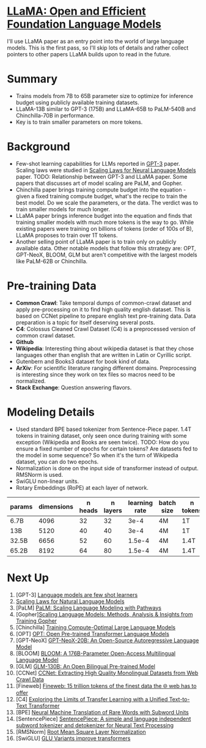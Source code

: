 # [LLaMA: Open and Efficient Foundation Language Models](https://arxiv.org/abs/2302.13971)

I'll use LLaMA paper as an entry point into the world of large language models. This is the first pass, so I'll skip lots of details and rather collect pointers to other papers LLaMA builds upon to read in the future.


# Summary
* Trains models from 7B to 65B parameter size to optimize for inference budget using publicly available training datasets.
* LLaMA-13B similar to GPT-3 (175B) and LLaMA-65B to PaLM-540B and Chinchilla-70B in performance.
* Key is to train smaller parameters on more tokens.

# Background
* Few-shot learning capabilities for LLMs reported in [GPT-3](https://arxiv.org/abs/2005.14165) paper. Scaling laws were studied in [Scaling Laws for Neural Language Models](https://arxiv.org/abs/2001.08361) paper. TODO: Relationship between GPT-3 and LLaMA paper. Some papers that discusses art of model scaling are PaLM, and Gopher.
* Chinchilla paper brings training compute budget into the equation - given a fixed training compute budget, what's the recipe to train the best model. Do we scale the parameters, or the data. The verdict was to train smaller models for much longer.
* LLaMA paper brings inference budget into the equation and finds that training smaller models with much more tokens is the way to go. While existing papers were training on billions of tokens (order of 100s of B), LLaMA proposes to train over 1T tokens.
* Another selling point of LLaMA paper is to train only on publicly available data. Other notable models that follow this strrategy are: OPT, GPT-NeoX, BLOOM, GLM but aren't competitive with the largest models like PaLM-62B or Chinchilla.

# Pre-training Data
* **Common Crawl**: Take temporal dumps of common-crawl dataset and apply pre-processing on it to find high quality english dataset. This is based on CCNet pipeline to prepare english text pre-training data. Data preparation is a topic for itself deserving several posts.
* **C4**: Colossus Cleaned Crawl Dataset (C4) is a preprocessed version of common crawl dataset.
* **Github**
* **Wikipedia**: Interesting thing about wikipedia dataset is that they chose languages other than english that are written in Latin or Cyrillic script.
* Gutenbern and Books3 dataset for book kind of data.
* **ArXiv**: For scientific literature ranging different domains. Preprocessing is interesting since they work on tex files so macros need to be normalized.
* **Stack Exchange**: Question answering flavors.

# Modeling Details
* Used standard BPE based tokenizer from Sentence-Piece paper. 1.4T tokens in training dataset, only seen once during training with some exception (Wikipedia and Books are seen twice). TODO: How do you ensure a fixed number of epochs for certain tokens? Are datasets fed to the model in some sequence? So when it's the turn of Wikipedia dataset, you can do two epochs.
* Normalization is done on the input side of transformer instead of output. RMSNorm is used.
* SwiGLU non-linear units.
* Rotary Embeddings (RoPE) at each layer of network.

| params | dimensions | n heads | n layers | learning rate | batch size | n tokens |
| --- | --- | --- | --- | --- | --- | --- |
| 6.7B | 4096 | 32 | 32 | 3e-4 | 4M | 1T |
| 13B | 5120 | 40 | 40 | 3e-4 | 4M | 1T |
| 32.5B | 6656 | 52 | 60 | 1.5e-4 | 4M | 1.4T |
| 65.2B | 8192 | 64 | 80 | 1.5e-4 | 4M | 1.4T |

# Next Up
1. [GPT-3] [Language models are few shot learners](https://arxiv.org/abs/2005.14165)
2. [Scaling Laws for Natural Language Models](https://arxiv.org/abs/2001.08361)
3. [PaLM] [PaLM: Scaling Language Modeling with Pathways](https://arxiv.org/abs/2204.02311)
4. [Gopher][Scaling Language Models: Methods, Analysis & Insights from Training Gopher](https://arxiv.org/abs/2112.11446)
5. [Chinchilla] [Training Compute-Optimal Large Language Models](https://arxiv.org/abs/2203.15556)
6. [OPT] [OPT: Open Pre-trained Transformer Language Models](https://arxiv.org/abs/2205.01068)
7. [GPT-NeoX] [GPT-NeoX-20B: An Open-Source Autoregressive Language Model](https://arxiv.org/abs/2204.06745)
8. [BLOOM] [BLOOM: A 176B-Parameter Open-Access Multilingual Language Model](https://arxiv.org/abs/2211.05100)
9. [GLM] [GLM-130B: An Open Bilingual Pre-trained Model](https://arxiv.org/abs/2210.02414)
10. [CCNet] [CCNet: Extracting High Quality Monolingual Datasets from Web Crawl Data](https://arxiv.org/abs/1911.00359)
11. [Fineweb] [Fineweb: 15 trillion tokens of the finest data the 🌐 web has to offer](https://huggingface.co/datasets/HuggingFaceFW/fineweb)
12. [C4] [Exploring the Limits of Transfer Learning with a Unified Text-to-Text Transformer](https://arxiv.org/pdf/1910.10683)
13. [BPE] [Neural Machine Translation of Rare Words with Subword Units](https://arxiv.org/abs/1508.07909)
14. [SentencePiece] [SentencePiece: A simple and language independent subword tokenizer and detokenizer for Neural Text Processing](https://arxiv.org/abs/1808.06226)
15. [RMSNorm] [Root Mean Square Layer Normalization](https://arxiv.org/abs/1910.07467)
16. [SwiGLU] [GLU Variants improve transformers](https://arxiv.org/pdf/2002.05202)